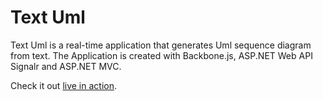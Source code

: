 # Text Uml

Text Uml is a real-time application that generates Uml sequence diagram from 
text. The Application is created with Backbone.js, ASP.NET Web API
Signalr and ASP.NET MVC.

Check it out [live in action](http://text2uml.com).

